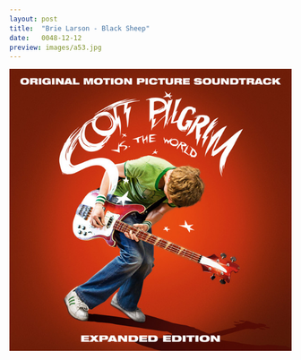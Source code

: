 ```yaml
---
layout: post
title:  "Brie Larson - Black Sheep"
date:   0048-12-12
preview: images/a53.jpg
---
```


![Brie Larson - Black Sheep](/images/a53.jpg)
